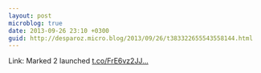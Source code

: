 ```yaml
---
layout: post
microblog: true
date: 2013-09-26 23:10 +0300
guid: http://desparoz.micro.blog/2013/09/26/t383322655543558144.html
---
```

Link: Marked 2 launched [t.co/FrE6vz2JJ...](http://t.co/FrE6vz2JJe)

